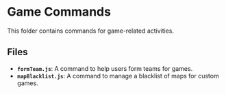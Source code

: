 # Game Commands

This folder contains commands for game-related activities.

## Files

- **`formTeam.js`**: A command to help users form teams for games.
- **`mapBlacklist.js`**: A command to manage a blacklist of maps for custom games.
